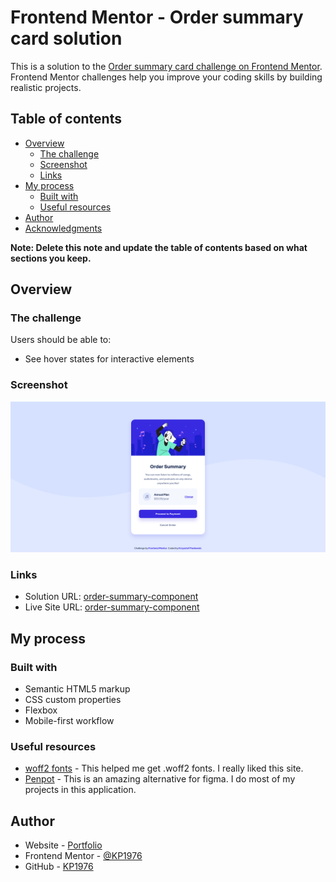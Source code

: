 # Frontend Mentor - Order summary card solution

This is a solution to the [Order summary card challenge on Frontend Mentor](https://www.frontendmentor.io/challenges/order-summary-component-QlPmajDUj). Frontend Mentor challenges help you improve your coding skills by building realistic projects.

## Table of contents

- [Overview](#overview)
  - [The challenge](#the-challenge)
  - [Screenshot](#screenshot)
  - [Links](#links)
- [My process](#my-process)
  - [Built with](#built-with)
  - [Useful resources](#useful-resources)
- [Author](#author)
- [Acknowledgments](#acknowledgments)

**Note: Delete this note and update the table of contents based on what sections you keep.**

## Overview

### The challenge

Users should be able to:

- See hover states for interactive elements

### Screenshot

![Design preview for the Order summary card coding challenge](./design/project.png)

### Links

- Solution URL: [order-summary-component](https://github.com/KP1976/order-summary-component)
- Live Site URL: [order-summary-component](https://kp1976.github.io/order-summary-component/)

## My process

### Built with

- Semantic HTML5 markup
- CSS custom properties
- Flexbox
- Mobile-first workflow

### Useful resources

- [woff2 fonts](https://gwfh.mranftl.com/fonts/red-hat-display?subsets=latin) - This helped me get .woff2 fonts. I really liked this site.
- [Penpot](https://penpot.app/) - This is an amazing alternative for figma. I do most of my projects in this application.

## Author

- Website - [Portfolio](https://portfoliokp1976.vercel.app/)
- Frontend Mentor - [@KP1976](https://www.frontendmentor.io/profile/KP1976)
- GitHub - [KP1976](https://github.com/KP1976)
